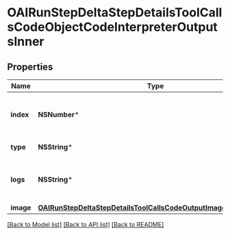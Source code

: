# OAIRunStepDeltaStepDetailsToolCallsCodeObjectCodeInterpreterOutputsInner

## Properties
Name | Type | Description | Notes
------------ | ------------- | ------------- | -------------
**index** | **NSNumber*** | The index of the output in the outputs array. | 
**type** | **NSString*** | Always &#x60;logs&#x60;. | 
**logs** | **NSString*** | The text output from the Code Interpreter tool call. | [optional] 
**image** | [**OAIRunStepDeltaStepDetailsToolCallsCodeOutputImageObjectImage***](OAIRunStepDeltaStepDetailsToolCallsCodeOutputImageObjectImage.md) |  | [optional] 

[[Back to Model list]](../README.md#documentation-for-models) [[Back to API list]](../README.md#documentation-for-api-endpoints) [[Back to README]](../README.md)


